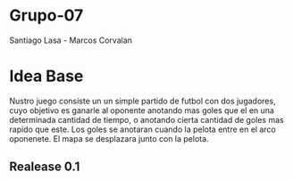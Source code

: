# Grupo-07
Santiago Lasa - Marcos Corvalan 
# Idea Base 
Nustro juego consiste un un simple partido de futbol con dos jugadores, cuyo objetivo es ganarle al oponente anotando mas goles que el en una determinada cantidad de tiempo, o anotando cierta cantidad de goles mas rapido que este. Los goles se anotaran cuando la pelota entre en el arco oponenete. El mapa se desplazara junto con la pelota.
## Realease 0.1




